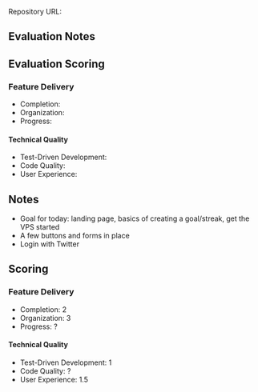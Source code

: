 Repository URL: 

## Evaluation Notes

## Evaluation Scoring

### Feature Delivery

* Completion: 
* Organization: 
* Progress: 

#### Technical Quality

* Test-Driven Development: 
* Code Quality: 
* User Experience: 


## Notes

* Goal for today: landing page, basics of creating a goal/streak, get the VPS started
* A few buttons and forms in place
* Login with Twitter

## Scoring

### Feature Delivery

* Completion: 2
* Organization: 3
* Progress: ?

#### Technical Quality

* Test-Driven Development: 1
* Code Quality: ?
* User Experience: 1.5
